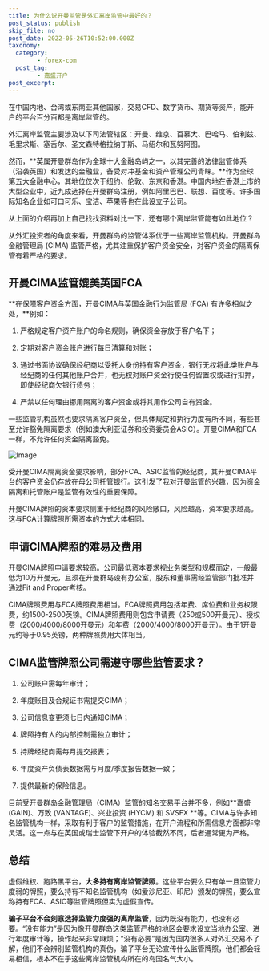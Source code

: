 ```yaml
---
title: 为什么说开曼监管是外汇离岸监管中最好的？
post_status: publish
skip_file: no
post_date: 2022-05-26T10:52:00.000Z
taxonomy:
  category:
        - forex-com
  post_tag:
        - 嘉盛开户
post_excerpt: 
---
```

在中国内地、台湾或东南亚其他国家，交易CFD、数字货币、期货等资产，能开户的平台百分百都是离岸监管的。

外汇离岸监管主要涉及以下司法管辖区：开曼、维京、百慕大、巴哈马、伯利兹、毛里求斯、塞舌尔、圣文森特格拉纳丁斯、马绍尔和瓦努阿图。

然而，**英属开曼群岛作为全球十大金融岛屿之一，以其完善的法律监管体系（沿袭英国）和发达的金融业，备受对冲基金和资产管理公司青睐。**作为全球第五大金融中心，其地位仅次于纽约、伦敦、东京和香港。中国内地在香港上市的大型企业中，近九成选择在开曼群岛注册，例如阿里巴巴、联想、百度等。许多国际知名企业如可口可乐、宝洁、苹果等也在此设立子公司。

从上面的介绍再加上自己找找资料对比一下，还有哪个离岸监管能有如此地位？

从外汇投资者的角度来看，开曼群岛的监管体系优于一些离岸监管机构。开曼群岛金融管理局 (CIMA) 监管严格，尤其注重保护客户资金安全，对客户资金的隔离保管有着严格的要求。

## 开曼CIMA监管媲美英国FCA

**在保障客户资金方面，开曼CIMA与英国金融行为监管局 (FCA) 有许多相似之处，**例如：

1. 严格规定客户资产账户的命名规则，确保资金存放于客户名下；

1. 定期对客户资金账户进行每日清算和对账；

1. 通过书面协议确保经纪商以受托人身份持有客户资金，银行无权将此类账户与经纪商的任何其他账户合并，也无权对账户资金行使任何留置权或进行扣押，即使经纪商欠银行债务；

1. 严禁以任何理由挪用隔离的客户资金或将其用作公司自有资金。

一些监管机构虽然也要求隔离客户资金，但具体规定和执行力度有所不同，有些甚至允许豁免隔离要求（例如澳大利亚证券和投资委员会ASIC）。开曼CIMA和FCA一样，不允许任何资金隔离豁免。

![Image](https://prod-files-secure.s3.us-west-2.amazonaws.com/39ed1227-6d7d-4570-be36-9ccd4a2c4241/bd849744-3fcb-4a37-8312-357962c8f065/image.png?X-Amz-Algorithm=AWS4-HMAC-SHA256&X-Amz-Content-Sha256=UNSIGNED-PAYLOAD&X-Amz-Credential=ASIAZI2LB466Q6YG7X2W%2F20250607%2Fus-west-2%2Fs3%2Faws4_request&X-Amz-Date=20250607T101350Z&X-Amz-Expires=3600&X-Amz-Security-Token=IQoJb3JpZ2luX2VjEJr%2F%2F%2F%2F%2F%2F%2F%2F%2F%2FwEaCXVzLXdlc3QtMiJGMEQCIAH7fK8HU%2B2JrsPnvZTaPyrRW2M8ue49rBUcp%2FLmdwmeAiBNGSc11COw4PGY5wQWlXtk5XGM8tQKopWwTYNpXIvLeyr%2FAwhzEAAaDDYzNzQyMzE4MzgwNSIMDx3cosqLlZ2n7Bz4KtwDFm%2FZPhWQyiztD%2FUEvi2wBkcFWK4ASvrUfHWIj365ARr3LDZ8MUHuWUoZU2pV5yrRxMI%2FvarkvBBepoALkhf3z2kvMGwaW1cs3FYo8hu10TnJR7cIh7%2FdoMhXm4s2vClCECrmDbUqzx377yzFAG291nF1uclCvHJQG3LSYrQ%2B8%2BuVnUSgRQNCy6cuaM063GJ6CeggVxkWo7VpWf2eOkl5ZuiEOGjRDHT9D9sg%2FGRErp25V%2B6e2h0MqA1t%2FiR7xU8z5yUrzRGC1O05tvsRkebp4OU%2BE3WqPac9hZyhJ9wg8T8rx1PAO%2BO%2B%2BG%2FSpO1kN0QVBiMJF23tZ1b5Akww%2Bh%2BhiEJo%2FzcM%2FyQCS%2F2CVcCtUX%2FKVkRDgQLTNzDftWKXaSIm8vIajjCoL2l%2FyN9%2BiHSJQe4yq8xo94RwR1c89d9YJ%2B8BEmPtXCOmYd3zmAP7uncA3vzUYlYDscgciNKUtVaX1JMqJ1Zo2aCHQ%2Fy8UpIXSB5dl8A1v8905d5SGXTAtDYTYWkJkXv%2FvrEmoej4nvXDNYNL40KVPXNB3%2FbLe4jxCBom%2FYvn0bypa1VGo38VPneHFKVCjTKCCtCeW0UFiHtareRf5QWPvUtlkRAqMfLFd8%2FZsJLsFSIvKboDOtgwyp6QwgY6pgEBMJykoDbWHn9dUSlL%2FjYA6nEfRPMtmu8aGxzEWbx19qX5wJd70RaPVut%2FqrxplOj1HLL35Wghpt%2BlmOMLjWRtAXjKV64jea5zPpBbQpLXdCHdV35BJbFBZqzfzFob9zaeif39TXaUH8DX%2FudELHJcLk%2BqJmE%2BKsl1G3IJBvP8KUeABI%2BwmC9%2FU6u1mZH%2BsNc%2F2uTkK6vlK878A5h3L6K8zxCUYdqW&X-Amz-Signature=bcee0f9d02c72ba174a142ae0266236eeb670e6b6fe83f3de876c947f97969ff&X-Amz-SignedHeaders=host&x-id=GetObject)

受开曼CIMA隔离资金要求影响，部分FCA、ASIC监管的经纪商，其开曼CIMA平台的客户资金仍存放在母公司托管银行。这引发了我对开曼监管的兴趣，因为资金隔离和托管账户是监管有效性的重要保障。

开曼CIMA牌照的资本要求侧重于经纪商的风险敞口，风险越高，资本要求越高。这与FCA计算牌照所需资本的方式大体相同。

## **申请CIMA牌照的难易及费用**

开曼CIMA牌照申请要求较高。公司最低资本要求视业务类型和规模而定，一般最低为10万开曼元，且须在开曼群岛设有办公室，股东和董事需经监管部门批准并通过Fit and Proper考核。

CIMA牌照费用与FCA牌照费用相当。FCA牌照费用包括年费、席位费和业务权限费，约1500-2500英镑。CIMA牌照费用则包含申请费（250或500开曼元）、授权费（2000/4000/8000开曼元）和年费（2000/4000/8000开曼元）。由于1开曼元约等于0.95英镑，两种牌照费用大体相当。

## CIMA监管牌照公司需遵守哪些监管要求？

1. 公司账户需每年审计；

1. 年度账目及合规证书需提交CIMA；

1. 公司信息变更须七日内通知CIMA；

1. 牌照持有人的内部控制需独立审计；

1. 持牌经纪商需每月提交报表；

1. 年度资产负债表数据需与月度/季度报告数据一致；

1. 提供最新的保险信息。

目前受开曼群岛金融管理局（CIMA）监管的知名交易平台并不多，例如**嘉盛 (GAIN)、万致 (VANTAGE)、兴业投资 (HYCM) 和 SVSFX **等。CIMA与许多知名监管机构一样，采取有利于客户的监管措施，在开户流程和所需信息方面都非常灵活。这一点与在英国或瑞士监管下开户的体验截然不同，后者通常更为严格。

## 总结

虚假维权、跑路黑平台，**大多持有离岸监管牌照**。这些平台要么只有单一且监管力度弱的牌照，要么持有不知名监管机构（如爱沙尼亚、印尼）颁发的牌照，要么宣称持有FCA、ASIC等监管牌照但实为虚假宣传。

**骗子平台不会刻意选择监管力度强的离岸监管**，因为既没有能力，也没有必要。“没有能力”是因为像开曼群岛这类监管严格的地区会要求设立当地办公室、进行年度审计等，操作起来非常麻烦；“没有必要”是因为国内很多人对外汇交易不了解，他们不会辨别监管机构的真伪，骗子平台无论宣传什么监管牌照，他们都会轻易相信，根本不在乎这些离岸监管机构所在的岛国名气大小。